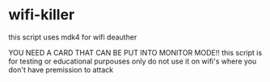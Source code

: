 # wifi-killer
this script uses mdk4 for wifi deauther

YOU NEED A CARD THAT CAN BE PUT INTO MONITOR MODE!!
this script is for testing or educational purpouses only do not use it on wifi's where you don't have premission to attack
